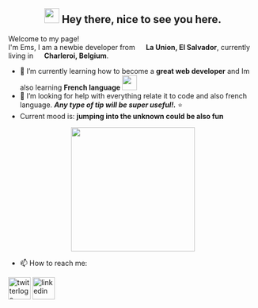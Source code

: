 <h2 align= "center"><img src="https://emojis.slackmojis.com/emojis/images/1531849430/4246/blob-sunglasses.gif?1531849430" width="30"/> Hey there, nice to see you here.</h1>


<p>Welcome to my page! </br> I'm Ems, I am a newbie developer from <img src="https://www.flaticon.com/svg/static/icons/svg/630/630602.svg" width="14"/> <b>La Union, El Salvador</b>, currently living in <img src="https://www.flaticon.com/svg/static/icons/svg/555/555625.svg" width="14"/> <b>Charleroi, Belgium</b>. </p>

- 🌱 I’m currently learning how to become a **great web developer** and Im also learning **French language** <img src="https://www.flaticon.com/svg/static/icons/svg/3187/3187459.svg" width="30">
- 🤔 I’m looking for help with everything relate it to code and also french language. **_Any type of tip will be super useful!._** :star:
- Current mood is: **jumping into the unknown could be also fun**
<p align="center">
  <img width="250" src="https://media0.giphy.com/media/1n8D4lLgVkSGFm2N3z/giphy.gif?cid=ecf05e47juvhjonmbwh3ji8tw0y9jpl05glya0jw3nugnygf&rid=giphy.gif">
</p>
 

- 📫 How to reach me: 
<p align="left">
  <a href="https://twitter.com/SalmeronEms"><img src="https://www.flaticon.com/svg/static/icons/svg/1409/1409937.svg" width="45" alt="twitterlogo"/></a>
  <a href="www.linkedin.com/in/emely-salmeron"><img src="https://www.flaticon.com/svg/static/icons/svg/174/174857.svg" width="45" alt="linkedin"/></a>
</p>
<!--
**emelysalmeron/emelysalmeron** is a ✨ _special_ ✨ repository because its `README.md` (this file) appears on your GitHub profile.

Here are some ideas to get you started:

- 🔭 I’m currently working on ...
- 🌱 I’m currently learning ...
- 👯 I’m looking to collaborate on ...
- 🤔 I’m looking for help with ...
- 💬 Ask me about ...

- 😄 Pronouns: ...
- ⚡ Fun fact: ...
-->
